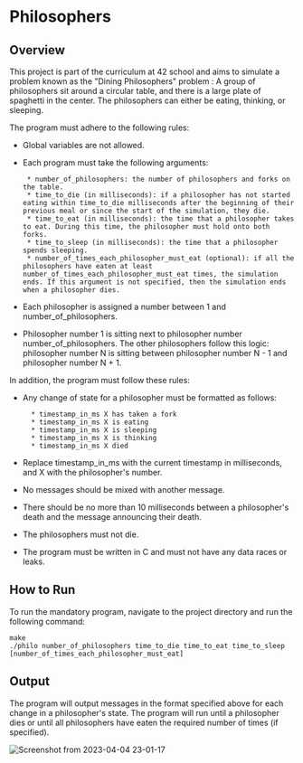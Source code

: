 # Philosophers

## Overview

This project is part of the curriculum at 42 school and aims to simulate a problem known as the "Dining Philosophers" problem : A group of philosophers sit around a circular table, and there is a large plate of spaghetti in the center. The philosophers can either be eating, thinking, or sleeping.

The program must adhere to the following rules:

* Global variables are not allowed.
* Each program must take the following arguments:

       * number_of_philosophers: the number of philosophers and forks on the table.
       * time_to_die (in milliseconds): if a philosopher has not started eating within time_to_die milliseconds after the beginning of their previous meal or since the start of the simulation, they die.
       * time_to_eat (in milliseconds): the time that a philosopher takes to eat. During this time, the philosopher must hold onto both forks.
       * time_to_sleep (in milliseconds): the time that a philosopher spends sleeping.
       * number_of_times_each_philosopher_must_eat (optional): if all the philosophers have eaten at least number_of_times_each_philosopher_must_eat times, the simulation ends. If this argument is not specified, then the simulation ends when a philosopher dies.
* Each philosopher is assigned a number between 1 and number_of_philosophers.
* Philosopher number 1 is sitting next to philosopher number number_of_philosophers. The other philosophers follow this logic: philosopher number N is sitting between philosopher number N - 1 and philosopher number N + 1.

In addition, the program must follow these rules:

* Any change of state for a philosopher must be formatted as follows:

        * timestamp_in_ms X has taken a fork
        * timestamp_in_ms X is eating
        * timestamp_in_ms X is sleeping
        * timestamp_in_ms X is thinking
        * timestamp_in_ms X died
* Replace timestamp_in_ms with the current timestamp in milliseconds, and X with the philosopher's number.
* No messages should be mixed with another message.
* There should be no more than 10 milliseconds between a philosopher's death and the message announcing their death.
* The philosophers must not die.
* The program must be written in C and must not have any data races or leaks.

## How to Run

To run the mandatory program, navigate to the project directory and run the following command:

```
make
./philo number_of_philosophers time_to_die time_to_eat time_to_sleep [number_of_times_each_philosopher_must_eat]
```

## Output

The program will output messages in the format specified above for each change in a philosopher's state. The program will run until a philosopher dies or until all philosophers have eaten the required number of times (if specified).


  ![Screenshot from 2023-04-04 23-01-17](https://user-images.githubusercontent.com/31923839/229920557-e6606272-bbce-40d0-9292-a77c139f6758.png)
